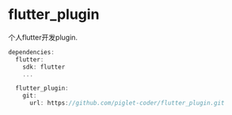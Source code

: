 # flutter_plugin

个人flutter开发plugin.

```javascript
dependencies:
  flutter:
    sdk: flutter
    ...

  flutter_plugin:
    git:
      url: https://github.com/piglet-coder/flutter_plugin.git
```
